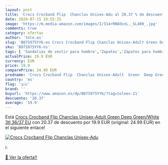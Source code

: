 ```yaml
---
layout: post
title: 'Crocs Crocband Flip  Chanclas Unisex-Adu al 20.37 % de descuento'
date: 2020-07-15 19:55:25
image: 'https://m.media-amazon.com/images/I/314rRNOdxnL._SL400_.jpg'
comments: true
category: ofertas
author: 'tole.es'
slug: 'B07S975YY6-es Crocs Crocband Flip Chanclas Unisex-Adult Green Deep...'
sku: 'B07S975YY6-es'
tags: [ 'Sandalias de vestir para hombre','Zapatos','Zapatos para hombre','Zapatos y complementos','chanclas', ]
actualPrice: 19.9 EUR
currency: EUR
price: 19.9
comparePrice: 24.99 EUR
prodname: 'Crocs Crocband Flip  Chanclas Unisex-Adult  Green  Deep Green/White 3tl   36/37 EU'
country: 'es'
flag: '🇪🇸'
brand: ''
buyurl: 'https://www.amazon.es/dp/B07S975YY6/?tag=tolees-21'
descuento: '20.37'
average: '19.9'
---
```


Está [Crocs Crocband Flip  Chanclas Unisex-Adult  Green  Deep Green/White 3tl   36/37 EU](https://www.amazon.es/dp/B07S975YY6/?tag=tolees-21) con 20.37 de descuento por 19.9 EUR (original: 24.99 EUR) en el siguiente enlace!

[![Crocs Crocband Flip  Chanclas Unisex-Adu](https://m.media-amazon.com/images/I/314rRNOdxnL._SL400_.jpg)](https://www.amazon.es/dp/B07S975YY6/?tag=tolees-21)

ℹ️:


[🛒 Ver la oferta!!](https://www.amazon.es/dp/B07S975YY6/?tag=tolees-21)
